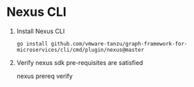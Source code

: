 <h1>Nexus CLI</h1>


1. Install Nexus CLI
    ```
    go install github.com/vmware-tanzu/graph-framework-for-microservices/cli/cmd/plugin/nexus@master
    ```

2. Verify nexus sdk pre-requisites are satisfied

    nexus prereq verify
